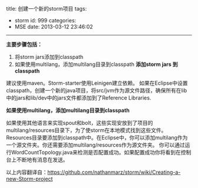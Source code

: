 title: 创建一个新的storm项目
tags:
  - storm
id: 999
categories:
  - MSE
date: 2013-03-12 23:46:02
---

**主要步骤包括：**

1.  将storm jars添加到classpath
2.  如果使用multilang，添加multilang目录到classpath
**添加storm jars 到classpath**

建议使用maven。Storm-starter使用Leinigen建立依赖。
如果在Eclipse中设置classpath，创建一个新的java项目，将src/jvm作为源文件路径，确保所有在lib中的jars和lib/dev中的jars文件都添加到了Reference Libraries.

**如果使用multilang，添加multilang目录到classpath**

如果使用其他语言来实现spout和bolt，这些实现安放到了项目的multilang/resources目录下，为了使storm在本地模式找到这些文件。Resources目录要添加到classpath中。在Eclipse中，你可以添加multilang作为一个源文件夹。你还需要添加multilang/resources作为源文件夹。
你可以通过运行WordCountTopology.java来检测是否配置成功。如果配置成功你将看到在控制台上不断地有消息在发送。

以上内容翻译自：https://github.com/nathanmarz/storm/wiki/Creating-a-new-Storm-project